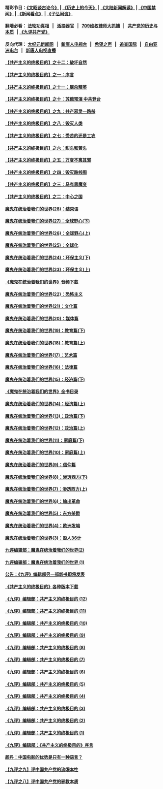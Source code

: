 #### 精彩节目：[《文昭谈古论今》](http://134.209.198.168/wenzhao) | [《历史上的今天》](http://134.209.198.168/today-in-history) | [《大陆新闻解读》](http://134.209.198.168/ntdtv-comedy) | [《中国禁闻》](http://134.209.198.168/ntdtv-news) | [《新闻看点》](http://134.209.198.168/news-insight) | [《子弘闲谈》](http://134.209.198.168/zihongxiantan/) 

  #### 翻墙必看： [法轮功真相](http://134.209.198.168:10000/videos/truth.html) &nbsp;&nbsp;|&nbsp;&nbsp; [活摘器官](http://134.209.198.168:10000/videos/res/Organs/) &nbsp;&nbsp;|&nbsp;&nbsp; [709维权律师大抓捕](http://134.209.198.168:10000/videos/709/) &nbsp;&nbsp;|&nbsp;&nbsp; [共产党的历史与本质](http://134.209.198.168:10000/videos/ccp.html) &nbsp;&nbsp;| [《九评共产党》](http://134.209.198.168:10000/videos/jiuping/) 

#### 反向代理： [大纪元新闻网](http://134.209.198.168:10080/) &nbsp;&nbsp;|&nbsp;&nbsp; [新唐人电视台](http://134.209.198.168:8000/) &nbsp;&nbsp;|&nbsp;&nbsp; [希望之声](http://134.209.198.168:8200/) &nbsp;&nbsp;|&nbsp;&nbsp; [追查国际](http://134.209.198.168:10010/) &nbsp;&nbsp;|&nbsp;&nbsp; [自由亚洲电台](http://134.209.198.168:9800/) &nbsp;&nbsp;|&nbsp;&nbsp; [新唐人电视直播](http://134.209.198.168/) 

#### [【共产主义的终极目的】之十二：破坏自然](../pages/nsc422/n11135214.md?t=03250636) 

#### [【共产主义的终极目的】之一：序言](../pages/nsc422/n11086077.md?t=03250636) 

#### [【共产主义的终极目的】之十一：屠杀精英](../pages/nsc422/n11118442.md?t=03250636) 

#### [【共产主义的终极目的】之十：苏俄预演 中共登台](../pages/nsc422/n11118424.md?t=03250636) 

#### [【共产主义的终极目的】之九：共产邪灵一路杀](../pages/nsc422/n11114139.md?t=03250636) 

#### [【共产主义的终极目的】之八：毁灭人类](../pages/nsc422/n11108503.md?t=03250636) 

#### [【共产主义的终极目的】之七：受苦的还是工农](../pages/nsc422/n11101809.md?t=03250636) 

#### [【共产主义的终极目的】之六：甜头和苦头](../pages/nsc422/n11096971.md?t=03250636) 

#### [【共产主义的终极目的】之五：万变不离其邪](../pages/nsc422/n11091285.md?t=03250636) 

#### [【共产主义的终极目的】之四：毁灭路线图](../pages/nsc422/n11086284.md?t=03250636) 

#### [【共产主义的终极目的】之三：马克思魔变](../pages/nsc422/n11061941.md?t=03250636) 

#### [【共产主义的终极目的】之二：中心之国](../pages/nsc422/n11047728.md?t=03250636) 

#### [魔鬼在统治着我们的世界(28)：结束语](../pages/nsc422/n10936246.md?t=03250636) 

#### [魔鬼在统治着我们的世界(27)：全球野心(下)](../pages/nsc422/n10928319.md?t=03250636) 

#### [魔鬼在统治着我们的世界(26)：全球野心(上)](../pages/nsc422/n10900318.md?t=03250636) 

#### [魔鬼在统治着我们的世界(25)：全球化](../pages/nsc422/n10788205.md?t=03250636) 

#### [魔鬼在统治着我们的世界(24)：环保主义(下)](../pages/nsc422/n10695307.md?t=03250636) 

#### [魔鬼在统治着我们的世界(23)：环保主义(上)](../pages/nsc422/n10688613.md?t=03250636) 

#### [《魔鬼在统治着我们的世界》音频下载](../pages/nsc422/n10635553.md?t=03250636) 

#### [魔鬼在统治着我们的世界(22)：恐怖主义](../pages/nsc422/n10614727.md?t=03250636) 

#### [魔鬼在统治着我们的世界(21)：文化篇](../pages/nsc422/n10597706.md?t=03250636) 

#### [魔鬼在统治着我们的世界(20)：媒体篇](../pages/nsc422/n10586579.md?t=03250636) 

#### [魔鬼在统治着我们的世界(19)：教育篇(下)](../pages/nsc422/n10564808.md?t=03250636) 

#### [魔鬼在统治着我们的世界(18)：教育篇(上)](../pages/nsc422/n10526970.md?t=03250636) 

#### [魔鬼在统治着我们的世界(17)：艺术篇](../pages/nsc422/n10499093.md?t=03250636) 

#### [魔鬼在统治着我们的世界(16)：法律篇](../pages/nsc422/n10485969.md?t=03250636) 

#### [魔鬼在统治着我们的世界(15)：经济篇(下)](../pages/nsc422/n10469975.md?t=03250636) 

#### [《魔鬼在统治着我们的世界》全书目录](../pages/nsc422/n10464261.md?t=03250636) 

#### [魔鬼在统治着我们的世界(14)：经济篇(上)](../pages/nsc422/n10457370.md?t=03250636) 

#### [魔鬼在统治着我们的世界(13)：政治篇(下)](../pages/nsc422/n10448270.md?t=03250636) 

#### [魔鬼在统治着我们的世界(12)：政治篇(上)](../pages/nsc422/n10444576.md?t=03250636) 

#### [魔鬼在统治着我们的世界(11)：家庭篇(下)](../pages/nsc422/n10440961.md?t=03250636) 

#### [魔鬼在统治着我们的世界(10)：家庭篇(上)](../pages/nsc422/n10435448.md?t=03250636) 

#### [魔鬼在统治着我们的世界(9)：信仰篇](../pages/nsc422/n10432159.md?t=03250636) 

#### [魔鬼在统治着我们的世界(8)：渗透西方(下)](../pages/nsc422/n10429603.md?t=03250636) 

#### [魔鬼在统治着我们的世界(7)：渗透西方(上)](../pages/nsc422/n10426013.md?t=03250636) 

#### [魔鬼在统治着我们的世界(6)：输出革命](../pages/nsc422/n10421536.md?t=03250636) 

#### [魔鬼在统治着我们的世界(5)：东方杀戮](../pages/nsc422/n10417707.md?t=03250636) 

#### [魔鬼在统治着我们的世界(4)：欧洲发端](../pages/nsc422/n10414890.md?t=03250636) 

#### [魔鬼在统治着我们的世界(3)：毁人36计](../pages/nsc422/n10411583.md?t=03250636) 

#### [九评编辑部：魔鬼在统治着我们的世界(2)](../pages/nsc422/n10410036.md?t=03250636) 

#### [九评编辑部：魔鬼在统治着我们的世界 (1)](../pages/nsc422/n10406825.md?t=03250636) 

#### [公告：《九评》编辑部另一部新书即将发表](../pages/nsc422/n10405104.md?t=03250636) 

#### [《共产主义的终极目的》各种版本下载](../pages/nsc422/n10022138.md?t=03250636) 

#### [《九评》编辑部：共产主义的终极目的 (12)](../pages/nsc422/n9933272.md?t=03250636) 

#### [《九评》编辑部：共产主义的终极目的 (11)](../pages/nsc422/n9924973.md?t=03250636) 

#### [《九评》编辑部：共产主义的终极目的 (10)](../pages/nsc422/n9920883.md?t=03250636) 

#### [《九评》编辑部：共产主义的终极目的 (9)](../pages/nsc422/n9916363.md?t=03250636) 

#### [《九评》编辑部：共产主义的终极目的 (8)](../pages/nsc422/n9912488.md?t=03250636) 

#### [《九评》编辑部：共产主义的终极目的 (7)](../pages/nsc422/n9901176.md?t=03250636) 

#### [《九评》编辑部：共产主义的终极目的 (6)](../pages/nsc422/n9899359.md?t=03250636) 

#### [《九评》编辑部：共产主义的终极目的 (5)](../pages/nsc422/n9893174.md?t=03250636) 

#### [《九评》编辑部：共产主义的终极目的 (4)](../pages/nsc422/n9891246.md?t=03250636) 

#### [《九评》编辑部：共产主义的终极目的 (3)](../pages/nsc422/n9879879.md?t=03250636) 

#### [《九评》编辑部：共产主义的终极目的 (2)](../pages/nsc422/n9876205.md?t=03250636) 

#### [《九评》编辑部：共产主义的终极目的 (1)](../pages/nsc422/n9865857.md?t=03250636) 

#### [《九评》编辑部：《共产主义的终极目的》序言](../pages/nsc422/n9862666.md?t=03250636) 

#### [颜丹：中国电影的优势是只有一种语言？](../pages/nsc422/n9583062.md?t=03250636) 

#### [【九评之九】评中国共产党的流氓本性](../pages/nsc422/n737542.md?t=03250636) 

#### [【九评之八】评中国共产党的邪教本质](../pages/nsc422/n735942.md?t=03250636) 

